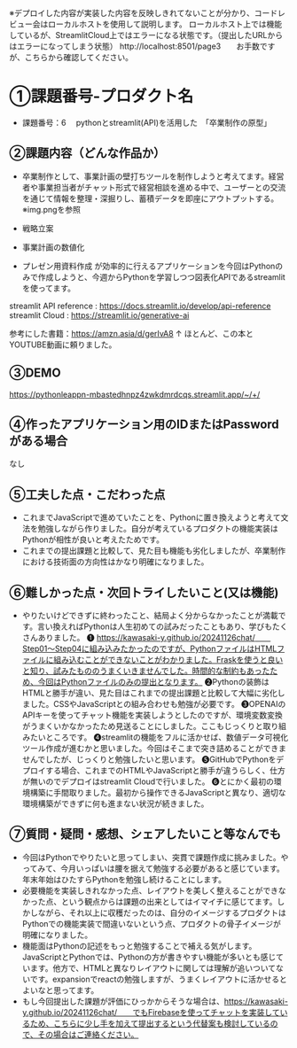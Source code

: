 ※デプロイした内容が実装した内容を反映しきれてないことが分かり、コードレビュー会はローカルホストを使用して説明します。
ローカルホスト上では機能しているが、StreamlitCloud上ではエラーになる状態です。（提出したURLからはエラーになってしまう状態）
http://localhost:8501/page3　　お手数ですが、こちらから確認してください。

# ①課題番号-プロダクト名

- 課題番号：6 　pythonとstreamlit(API)を活用した　「卒業制作の原型」

## ②課題内容（どんな作品か）

- 卒業制作として、事業計画の壁打ちツールを制作しようと考えてます。経営者や事業担当者がチャット形式で経営相談を進める中で、ユーザーとの交流を通じて情報を整理・深掘りし、蓄積データを即座にアウトプットする。
※img.pngを参照

- 戦略立案
- 事業計画の数値化
- プレゼン用資料作成
が効率的に行えるアプリケーションを今回はPythonのみで作成しようと、今週からPythonを学習しつつ図表化APIであるstreamlitを使ってます。

streamlit API reference :  https://docs.streamlit.io/develop/api-reference
streamlit Cloud : https://streamlit.io/generative-ai

参考にした書籍：https://amzn.asia/d/gerIvA8
↑
ほとんど、この本とYOUTUBE動画に頼りました。

## ③DEMO

https://pythonleappn-mbastedhnpz4zwkdmrdcqs.streamlit.app/~/+/

## ④作ったアプリケーション用のIDまたはPasswordがある場合

なし

## ⑤工夫した点・こだわった点

- これまでJavaScriptで進めていたことを、Pythonに置き換えようと考えて文法を勉強しながら作りました。自分が考えているプロダクトの機能実装はPythonが相性が良いと考えたためです。
- これまでの提出課題と比較して、見た目も機能も劣化しましたが、卒業制作における技術面の方向性はかなり明確になりました。

## ⑥難しかった点・次回トライしたいこと(又は機能)

- やりたいけどできずに終わったこと、結局よく分からなかったことが満載です。言い換えればPythonは人生初めての試みだったこともあり、学びもたくさんありました。
❶ https://kawasaki-y.github.io/20241126chat/　　Step01〜Step04に組み込みたかったのですが、PythonファイルはHTMLファイルに組み込むことができないことがわかりました。Fraskを使うと良いと知り、試みたもののうまくいきませんでした。時間的な制約もあったため、今回はPythonファイルのみの提出となります。
❷Pythonの装飾はHTMLと勝手が違い、見た目はこれまでの提出課題と比較して大幅に劣化しました。CSSやJavaScriptとの組み合わせも勉強が必要です。
❸OPENAIのAPIキーを使ってチャット機能を実装しようとしたのですが、環境変数変換がうまくいかなかったため見送ることにしました。ここもじっくりと取り組みたいところです。
❹streamlitの機能をフルに活かせば、数値データ可視化ツール作成が進むかと思いました。今回はそこまで突き詰めることができませんでしたが、じっくりと勉強したいと思います。
❺GitHubでPythonをデプロイする場合、これまでのHTMLやJavaScriptと勝手が違うらしく、仕方が無いのでデプロイはstreamlit Cloudで行いました。
❻とにかく最初の環境構築に手間取りました。最初から操作できるJavaScriptと異なり、適切な環境構築ができずに何も進まない状況が続きました。



## ⑦質問・疑問・感想、シェアしたいこと等なんでも

- 今回はPythonでやりたいと思ってしまい、突貫で課題作成に挑みました。やってみて、今月いっぱいは腰を据えて勉強する必要があると感じています。年末年始はひたすらPythonを勉強し続けることにします。
- 必要機能を実装しきれなかった点、レイアウトを美しく整えることができなかった点、という観点からは課題の出来としてはイマイチに感じてます。しかしながら、それ以上に収穫だったのは、自分のイメージするプロダクトはPythonでの機能実装で間違いないという点、プロダクトの骨子イメージが明確になりました。
- 機能面はPythonの記述をもっと勉強することで補える気がします。JavaScriptとPythonでは、Pythonの方が書きやすい機能が多いとも感じています。他方で、HTMLと異なりレイアウトに関しては理解が追いついてないです。expansionでreactの勉強しますが、うまくレイアウトに活かせるとよいなと思ってます。
- もし今回提出した課題が評価にひっかからそうな場合は、https://kawasaki-y.github.io/20241126chat/　　でもFirebaseを使ってチャットを実装しているため、こちらに少し手を加えて提出するという代替案も検討しているので、その場合はご連絡ください。

